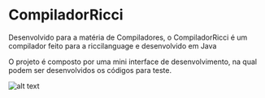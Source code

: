 # CompiladorRicci

Desenvolvido para a matéria de Compiladores, o CompiladorRicci é um compilador feito para a riccilanguage e desenvolvido em Java

O projeto é composto por uma mini interface de desenvolvimento, na qual podem ser desenvolvidos os códigos para teste.

![alt text]()
